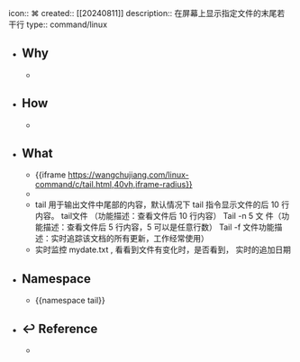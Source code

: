 icon:: ⌘
created:: [[20240811]]
description:: 在屏幕上显示指定文件的末尾若干行
type:: command/linux

- ## Why
  -
- ## How
  -
- ## What
  - {{iframe https://wangchujiang.com/linux-command/c/tail.html,40vh,iframe-radius}}
  -
  - tail 用于输出文件中尾部的内容，默认情况下 tail 指令显示文件的后 10 行内容。
    tail文件  （功能描述：查看文件后 10 行内容）
    Tail     -n 5 文 件（功能描述：查看文件后 5 行内容，5 可以是任意行数）
    Tail    -f  文件功能描述：实时追踪该文档的所有更新，工作经常使用）
  - 实时监控 mydate.txt ,  看看到文件有变化时，是否看到， 实时的追加日期
- ## Namespace
  - {{namespace tail}}
- ## ↩ Reference
  -